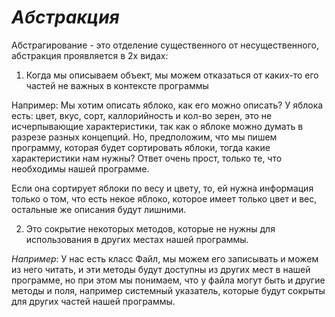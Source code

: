 # *Абстракция*

Абстрагирование - это отделение существенного от несущественного, абстракция проявляется в 2х видах:

1. Когда мы описываем объект, мы можем отказаться от каких-то его частей не важных в контексте программы

Например:
Мы хотим описать яблоко, как его можно описать? У яблока есть: цвет, вкус, сорт, каллорийность и кол-во зерен, это не исчерпывающие характеристики, так как о яблоке можно думать в разрезе разных концепций. Но, предположим, что мы пишем программу, которая будет сортировать яблоки, тогда какие характеристики нам нужны? Ответ очень прост, только те, что необходимы нашей программе.

Если она сортирует яблоки по весу и цвету, то, ей нужна информация только о том, что есть некое яблоко, которое имеет только цвет и вес, остальные же описания будут лишними.

2. Это сокрытие некоторых методов, которые не нужны для использования в других местах нашей программы.

*Например*: У нас есть класс Файл, мы можем его записывать и можем из него читать, и эти методы будут доступны из других мест в нашей программе, но при этом мы понимаем, что у файла могут быть и другие методы и поля, например системный указатель, которые будут сокрыты для других частей нашей программы.
